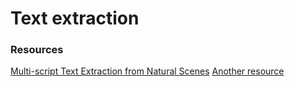 # Text extraction


### Resources
[Multi-script Text Extraction from Natural Scenes](http://refbase.cvc.uab.es/files/GoK2013.pdf)
[Another resource](http://www.m.cs.osakafu-u.ac.jp/cbdar2007/proceedings/papers/O1-1.pdf)
